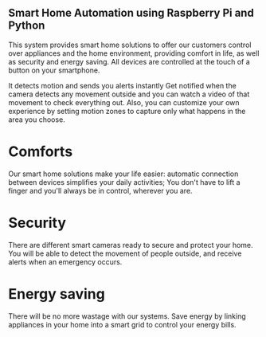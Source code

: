 ## Smart Home Automation using Raspberry Pi and Python

This system provides smart home solutions to offer our customers control over appliances and the home environment, providing comfort in life, as well as security and energy saving. All devices are controlled at the touch of a button on your smartphone.

It detects motion and sends you alerts instantly
Get notified when the camera detects any movement outside and you can watch a video of that movement to check everything out. Also, you can customize your own experience by setting motion zones to capture only what happens in the area you choose.

# Comforts
Our smart home solutions make your life easier: automatic connection between devices simplifies your daily activities; You don't have to lift a finger and you'll always be in control, wherever you are.

# Security
There are different smart cameras ready to secure and protect your home. You will be able to detect the movement of people outside, and receive alerts when an emergency occurs.

# Energy saving
There will be no more wastage with our systems. Save energy by linking appliances in your home into a smart grid to control your energy bills.


